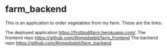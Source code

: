 # farm_backend

This is an application to order vegetables from my farm. 
These are the links:

The deployed application https://firstbodifarm.herokuapp.com/.
The frontend repo https://github.com/Ahmedsebit/farm_frontend
The backend repo https://github.com/Ahmedsebit/farm_backend
